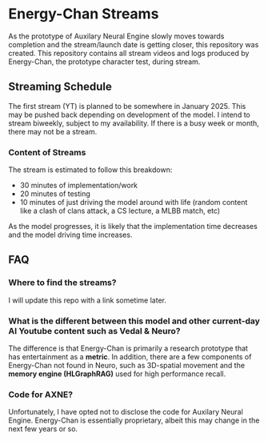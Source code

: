 # Energy-Chan Streams
As the prototype of Auxilary Neural Engine slowly moves towards completion and the stream/launch date is getting closer, this repository was created. This repository contains all stream videos and logs produced by Energy-Chan, the prototype character test, during stream.

## Streaming Schedule
The first stream (YT) is planned to be somewhere in January 2025. This may be pushed back depending on development of the model. I intend to stream biweekly, subject to my availability. If there is a busy week or month, there may not be a stream.

### Content of Streams
The stream is estimated to follow this breakdown:
- 30 minutes of implementation/work
- 20 minutes of testing
- 10 minutes of just driving the model around with life (random content like a clash of clans attack, a CS lecture, a MLBB match, etc)

As the model progresses, it is likely that the implementation time decreases and the model driving time increases.

## FAQ
### Where to find the streams?
I will update this repo with a link sometime later.

### What is the different between this model and other current-day AI Youtube content such as Vedal & Neuro?
The difference is that Energy-Chan is primarily a research prototype that has entertainment as a **metric**. In addition, there are a few components of Energy-Chan not found in Neuro, such as 3D-spatial movement and the **memory engine (HLGraphRAG)** used for high performance recall.

### Code for AXNE?
Unfortunately, I have opted not to disclose the code for Auxilary Neural Engine. Energy-Chan is essentially proprietary, albeit this may change in the next few years or so.

